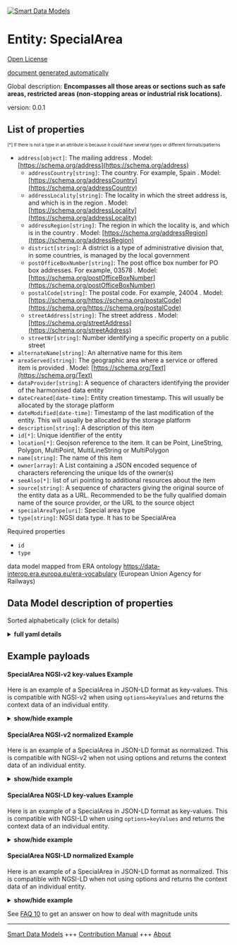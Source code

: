 <!-- 10-Header -->  
[![Smart Data Models](https://smartdatamodels.org/wp-content/uploads/2022/01/SmartDataModels_logo.png "Logo")](https://smartdatamodels.org)  
Entity: SpecialArea  
===================<!-- /10-Header -->  
<!-- 15-License -->  
[Open License](https://github.com/smart-data-models//dataModel.ERA/blob/master/SpecialArea/LICENSE.md)  
[document generated automatically](https://docs.google.com/presentation/d/e/2PACX-1vTs-Ng5dIAwkg91oTTUdt8ua7woBXhPnwavZ0FxgR8BsAI_Ek3C5q97Nd94HS8KhP-r_quD4H0fgyt3/pub?start=false&loop=false&delayms=3000#slide=id.gb715ace035_0_60)  
<!-- /15-License -->  
<!-- 20-Description -->  
Global description: **Encompasses all those areas or sections such as safe areas, restricted areas (non-stopping areas or industrial risk locations).**  
version: 0.0.1  
<!-- /20-Description -->  
<!-- 30-PropertiesList -->  

## List of properties  

<sup><sub>[*] If there is not a type in an attribute is because it could have several types or different formats/patterns</sub></sup>  
- `address[object]`: The mailing address  . Model: [https://schema.org/address](https://schema.org/address)	- `addressCountry[string]`: The country. For example, Spain  . Model: [https://schema.org/addressCountry](https://schema.org/addressCountry)  
	- `addressLocality[string]`: The locality in which the street address is, and which is in the region  . Model: [https://schema.org/addressLocality](https://schema.org/addressLocality)  
	- `addressRegion[string]`: The region in which the locality is, and which is in the country  . Model: [https://schema.org/addressRegion](https://schema.org/addressRegion)  
	- `district[string]`: A district is a type of administrative division that, in some countries, is managed by the local government    
	- `postOfficeBoxNumber[string]`: The post office box number for PO box addresses. For example, 03578  . Model: [https://schema.org/postOfficeBoxNumber](https://schema.org/postOfficeBoxNumber)  
	- `postalCode[string]`: The postal code. For example, 24004  . Model: [https://schema.org/https://schema.org/postalCode](https://schema.org/https://schema.org/postalCode)  
	- `streetAddress[string]`: The street address  . Model: [https://schema.org/streetAddress](https://schema.org/streetAddress)  
	- `streetNr[string]`: Number identifying a specific property on a public street    
- `alternateName[string]`: An alternative name for this item  - `areaServed[string]`: The geographic area where a service or offered item is provided  . Model: [https://schema.org/Text](https://schema.org/Text)- `dataProvider[string]`: A sequence of characters identifying the provider of the harmonised data entity  - `dateCreated[date-time]`: Entity creation timestamp. This will usually be allocated by the storage platform  - `dateModified[date-time]`: Timestamp of the last modification of the entity. This will usually be allocated by the storage platform  - `description[string]`: A description of this item  - `id[*]`: Unique identifier of the entity  - `location[*]`: Geojson reference to the item. It can be Point, LineString, Polygon, MultiPoint, MultiLineString or MultiPolygon  - `name[string]`: The name of this item  - `owner[array]`: A List containing a JSON encoded sequence of characters referencing the unique Ids of the owner(s)  - `seeAlso[*]`: list of uri pointing to additional resources about the item  - `source[string]`: A sequence of characters giving the original source of the entity data as a URL. Recommended to be the fully qualified domain name of the source provider, or the URL to the source object  - `specialAreaType[uri]`: Special area type  - `type[string]`: NGSI data type. It has to be SpecialArea  <!-- /30-PropertiesList -->  
<!-- 35-RequiredProperties -->  
Required properties  
- `id`  - `type`  <!-- /35-RequiredProperties -->  
<!-- 40-RequiredProperties -->  
data model mapped from ERA ontology https://data-interop.era.europa.eu/era-vocabulary (European Union Agency for Railways)  
<!-- /40-RequiredProperties -->  
<!-- 50-DataModelHeader -->  
## Data Model description of properties  
Sorted alphabetically (click for details)  
<!-- /50-DataModelHeader -->  
<!-- 60-ModelYaml -->  
<details><summary><strong>full yaml details</strong></summary>    
```yaml  
SpecialArea:    
  description: 'Encompasses all those areas or sections such as safe areas, restricted areas (non-stopping areas or industrial risk locations).'    
  properties:    
    address:    
      description: The mailing address    
      properties:    
        addressCountry:    
          description: 'The country. For example, Spain'    
          type: string    
          x-ngsi:    
            model: https://schema.org/addressCountry    
            type: Property    
        addressLocality:    
          description: 'The locality in which the street address is, and which is in the region'    
          type: string    
          x-ngsi:    
            model: https://schema.org/addressLocality    
            type: Property    
        addressRegion:    
          description: 'The region in which the locality is, and which is in the country'    
          type: string    
          x-ngsi:    
            model: https://schema.org/addressRegion    
            type: Property    
        district:    
          description: 'A district is a type of administrative division that, in some countries, is managed by the local government'    
          type: string    
          x-ngsi:    
            type: Property    
        postOfficeBoxNumber:    
          description: 'The post office box number for PO box addresses. For example, 03578'    
          type: string    
          x-ngsi:    
            model: https://schema.org/postOfficeBoxNumber    
            type: Property    
        postalCode:    
          description: 'The postal code. For example, 24004'    
          type: string    
          x-ngsi:    
            model: https://schema.org/https://schema.org/postalCode    
            type: Property    
        streetAddress:    
          description: The street address    
          type: string    
          x-ngsi:    
            model: https://schema.org/streetAddress    
            type: Property    
        streetNr:    
          description: Number identifying a specific property on a public street    
          type: string    
          x-ngsi:    
            type: Property    
      type: object    
      x-ngsi:    
        model: https://schema.org/address    
        type: Property    
    alternateName:    
      description: An alternative name for this item    
      type: string    
      x-ngsi:    
        type: Property    
    areaServed:    
      description: The geographic area where a service or offered item is provided    
      type: string    
      x-ngsi:    
        model: https://schema.org/Text    
        type: Property    
    dataProvider:    
      description: A sequence of characters identifying the provider of the harmonised data entity    
      type: string    
      x-ngsi:    
        type: Property    
    dateCreated:    
      description: Entity creation timestamp. This will usually be allocated by the storage platform    
      format: date-time    
      type: string    
      x-ngsi:    
        type: Property    
    dateModified:    
      description: Timestamp of the last modification of the entity. This will usually be allocated by the storage platform    
      format: date-time    
      type: string    
      x-ngsi:    
        type: Property    
    description:    
      description: A description of this item    
      type: string    
      x-ngsi:    
        type: Property    
    id:    
      anyOf:    
        - description: Identifier format of any NGSI entity    
          maxLength: 256    
          minLength: 1    
          pattern: ^[\w\-\.\{\}\$\+\*\[\]`|~^@!,:\\]+$    
          type: string    
          x-ngsi:    
            type: Property    
        - description: Identifier format of any NGSI entity    
          format: uri    
          type: string    
          x-ngsi:    
            type: Property    
      description: Unique identifier of the entity    
      x-ngsi:    
        type: Property    
    location:    
      description: 'Geojson reference to the item. It can be Point, LineString, Polygon, MultiPoint, MultiLineString or MultiPolygon'    
      oneOf:    
        - description: Geojson reference to the item. Point    
          properties:    
            bbox:    
              items:    
                type: number    
              minItems: 4    
              type: array    
            coordinates:    
              items:    
                type: number    
              minItems: 2    
              type: array    
            type:    
              enum:    
                - Point    
              type: string    
          required:    
            - type    
            - coordinates    
          title: GeoJSON Point    
          type: object    
          x-ngsi:    
            type: GeoProperty    
        - description: Geojson reference to the item. LineString    
          properties:    
            bbox:    
              items:    
                type: number    
              minItems: 4    
              type: array    
            coordinates:    
              items:    
                items:    
                  type: number    
                minItems: 2    
                type: array    
              minItems: 2    
              type: array    
            type:    
              enum:    
                - LineString    
              type: string    
          required:    
            - type    
            - coordinates    
          title: GeoJSON LineString    
          type: object    
          x-ngsi:    
            type: GeoProperty    
        - description: Geojson reference to the item. Polygon    
          properties:    
            bbox:    
              items:    
                type: number    
              minItems: 4    
              type: array    
            coordinates:    
              items:    
                items:    
                  items:    
                    type: number    
                  minItems: 2    
                  type: array    
                minItems: 4    
                type: array    
              type: array    
            type:    
              enum:    
                - Polygon    
              type: string    
          required:    
            - type    
            - coordinates    
          title: GeoJSON Polygon    
          type: object    
          x-ngsi:    
            type: GeoProperty    
        - description: Geojson reference to the item. MultiPoint    
          properties:    
            bbox:    
              items:    
                type: number    
              minItems: 4    
              type: array    
            coordinates:    
              items:    
                items:    
                  type: number    
                minItems: 2    
                type: array    
              type: array    
            type:    
              enum:    
                - MultiPoint    
              type: string    
          required:    
            - type    
            - coordinates    
          title: GeoJSON MultiPoint    
          type: object    
          x-ngsi:    
            type: GeoProperty    
        - description: Geojson reference to the item. MultiLineString    
          properties:    
            bbox:    
              items:    
                type: number    
              minItems: 4    
              type: array    
            coordinates:    
              items:    
                items:    
                  items:    
                    type: number    
                  minItems: 2    
                  type: array    
                minItems: 2    
                type: array    
              type: array    
            type:    
              enum:    
                - MultiLineString    
              type: string    
          required:    
            - type    
            - coordinates    
          title: GeoJSON MultiLineString    
          type: object    
          x-ngsi:    
            type: GeoProperty    
        - description: Geojson reference to the item. MultiLineString    
          properties:    
            bbox:    
              items:    
                type: number    
              minItems: 4    
              type: array    
            coordinates:    
              items:    
                items:    
                  items:    
                    items:    
                      type: number    
                    minItems: 2    
                    type: array    
                  minItems: 4    
                  type: array    
                type: array    
              type: array    
            type:    
              enum:    
                - MultiPolygon    
              type: string    
          required:    
            - type    
            - coordinates    
          title: GeoJSON MultiPolygon    
          type: object    
          x-ngsi:    
            type: GeoProperty    
      x-ngsi:    
        type: GeoProperty    
    name:    
      description: The name of this item    
      type: string    
      x-ngsi:    
        type: Property    
    owner:    
      description: A List containing a JSON encoded sequence of characters referencing the unique Ids of the owner(s)    
      items:    
        anyOf:    
          - description: Identifier format of any NGSI entity    
            maxLength: 256    
            minLength: 1    
            pattern: ^[\w\-\.\{\}\$\+\*\[\]`|~^@!,:\\]+$    
            type: string    
            x-ngsi:    
              type: Property    
          - description: Identifier format of any NGSI entity    
            format: uri    
            type: string    
            x-ngsi:    
              type: Property    
        description: Unique identifier of the entity    
        x-ngsi:    
          type: Property    
      type: array    
      x-ngsi:    
        type: Property    
    seeAlso:    
      description: list of uri pointing to additional resources about the item    
      oneOf:    
        - items:    
            format: uri    
            type: string    
          minItems: 1    
          type: array    
        - format: uri    
          type: string    
      x-ngsi:    
        type: Property    
    source:    
      description: 'A sequence of characters giving the original source of the entity data as a URL. Recommended to be the fully qualified domain name of the source provider, or the URL to the source object'    
      type: string    
      x-ngsi:    
        type: Property    
    specialAreaType:    
      description: Special area type    
      format: uri    
      type: string    
      x-ngsi:    
        type: Relationship    
    type:    
      description: NGSI data type. It has to be SpecialArea    
      enum:    
        - SpecialArea    
      type: string    
      x-ngsi:    
        type: Property    
  required:    
    - id    
    - type    
  type: object    
  x-derived-from: http://data.europa.eu/949/SpecialArea    
  x-disclaimer: 'Redistribution and use in source and binary forms, with or without modification, are permitted  provided that the license conditions are met. Copyleft (c) 2023 Contributors to Smart Data Models Program'    
  x-license-url: https://github.com/smart-data-models/dataModel.ERA/blob/master/SpecialArea/LICENSE.md    
  x-model-schema: https://smart-data-models.github.io/dataModel.ERA/Certificate/schema.json    
  x-model-tags: 'ERA vocabulary, railway, train'    
  x-version: 0.0.1    
```  
</details>    
<!-- /60-ModelYaml -->  
<!-- 70-MiddleNotes -->  
<!-- /70-MiddleNotes -->  
<!-- 80-Examples -->  
## Example payloads    
#### SpecialArea NGSI-v2 key-values Example    
Here is an example of a SpecialArea in JSON-LD format as key-values. This is compatible with NGSI-v2 when  using `options=keyValues` and returns the context data of an individual entity.  
<details><summary><strong>show/hide example</strong></summary>    
```json  
{  
  "id": "urn:ngsi-ld:SpecialArea:id:LPYR:16529675",  
  "dateCreated": "1992-05-24T05:59:05Z",  
  "dateModified": "1997-01-09T06:38:30Z",  
  "source": "Federal tough Republican popular any. Society he",  
  "name": "Rule discuss business guess picture. Another stuff new five affect artist instead. Yard test remember smile dem",  
  "alternateName": "Field ball any out authority last set. Charge moment Mrs.",  
  "description": "Piece or sell far time then. Focus deal through her marriage some.",  
  "dataProvider": "National worker admit speak interview day. Person hit behind property.",  
  "owner": [  
    "urn:ngsi-ld:SpecialArea:items:OTDU:99373788",  
    "urn:ngsi-ld:SpecialArea:items:LJSH:77643420"  
  ],  
  "seeAlso": [  
    "urn:ngsi-ld:SpecialArea:items:YBMA:89347369"  
  ],  
  "location": {  
    "type": "Point",  
    "coordinates": [  
      22.340017,  
      19.489173  
    ]  
  },  
  "address": {  
    "streetAddress": "Stay I draw painting sometimes chance. Teacher where quality before commercial property.",  
    "addressLocality": "Exactly question left writer eye. Movie land rich another knowledge mu",  
    "addressRegion": "Good over fish perform. Training lead fund true middle force use. Chair along drop that maintain. ",  
    "addressCountry": "Car easy budget their goal along. Against late alone foot hard differen",  
    "postalCode": "Nor various glass why result spee",  
    "postOfficeBoxNumber": "Half reduce ahead on from quite movement. Movie offer enough type. Name organization apply he hotel.",  
    "streetNr": "No entire boy pick imagine another. Describe purpose president third piece none prepare.",  
    "district": "Traditional development argue hundred. Friend usually after among class put."  
  },  
  "areaServed": "City teacher standard court l",  
  "type": "SpecialArea",  
  "specialAreaType": "urn:ngsi-ld:SpecialArea:specialAreaType:KUMC:59668635"  
}  
```  
</details>  
#### SpecialArea NGSI-v2 normalized Example    
Here is an example of a SpecialArea in JSON-LD format as normalized. This is compatible with NGSI-v2 when not using options and returns the context data of an individual entity.  
<details><summary><strong>show/hide example</strong></summary>    
```json  
{  
  "id": "urn:ngsi-ld:SpecialArea:id:LPYR:16529675",  
  "dateCreated": {  
    "type": "DateTime",  
    "value": "1992-05-24T05:59:05Z"  
  },  
  "dateModified": {  
    "type": "DateTime",  
    "value": "1997-01-09T06:38:30Z"  
  },  
  "source": {  
    "type": "Text",  
    "value": "Federal tough Republican popular any. Society he"  
  },  
  "name": {  
    "type": "Text",  
    "value": "Rule discuss business guess picture. Another stuff new five affect artist instead. Yard test remember smile dem"  
  },  
  "alternateName": {  
    "type": "Text",  
    "value": "Field ball any out authority last set. Charge moment Mrs."  
  },  
  "description": {  
    "type": "Text",  
    "value": "Piece or sell far time then. Focus deal through her marriage some."  
  },  
  "dataProvider": {  
    "type": "Text",  
    "value": "National worker admit speak interview day. Person hit behind property."  
  },  
  "owner": {  
    "type": "StructuredValue",  
    "value": [  
      "urn:ngsi-ld:SpecialArea:items:OTDU:99373788",  
      "urn:ngsi-ld:SpecialArea:items:LJSH:77643420"  
    ]  
  },  
  "seeAlso": {  
    "type": "StructuredValue",  
    "value": [  
      "urn:ngsi-ld:SpecialArea:items:YBMA:89347369"  
    ]  
  },  
  "location": {  
    "type": "geo:json",  
    "value": {  
      "type": "Point",  
      "coordinates": {  
        "type": "StructuredValue",  
        "value": [  
          22.340017,  
          19.489173  
        ]  
      }  
    }  
  },  
  "address": {  
    "type": "StructuredValue",  
    "value": {  
      "streetAddress": {  
        "type": "Text",  
        "value": "Stay I draw painting sometimes chance. Teacher where quality before commercial property."  
      },  
      "addressLocality": {  
        "type": "Text",  
        "value": "Exactly question left writer eye. Movie land rich another knowledge mu"  
      },  
      "addressRegion": {  
        "type": "Text",  
        "value": "Good over fish perform. Training lead fund true middle force use. Chair along drop that maintain. "  
      },  
      "addressCountry": {  
        "type": "Text",  
        "value": "Car easy budget their goal along. Against late alone foot hard differen"  
      },  
      "postalCode": {  
        "type": "Text",  
        "value": "Nor various glass why result spee"  
      },  
      "postOfficeBoxNumber": {  
        "type": "Text",  
        "value": "Half reduce ahead on from quite movement. Movie offer enough type. Name organization apply he hotel."  
      },  
      "streetNr": {  
        "type": "Text",  
        "value": "No entire boy pick imagine another. Describe purpose president third piece none prepare."  
      },  
      "district": {  
        "type": "Text",  
        "value": "Traditional development argue hundred. Friend usually after among class put."  
      }  
    }  
  },  
  "areaServed": {  
    "type": "Text",  
    "value": "City teacher standard court l"  
  },  
  "type": "SpecialArea",  
  "specialAreaType": {  
    "type": "Text",  
    "value": "urn:ngsi-ld:SpecialArea:specialAreaType:KUMC:59668635"  
  }  
}  
```  
</details>  
#### SpecialArea NGSI-LD key-values Example    
Here is an example of a SpecialArea in JSON-LD format as key-values. This is compatible with NGSI-LD when  using `options=keyValues` and returns the context data of an individual entity.  
<details><summary><strong>show/hide example</strong></summary>    
```json  
{  
  "id": "urn:ngsi-ld:SpecialArea:id:LPYR:16529675",  
  "dateCreated": "1992-05-24T05:59:05Z",  
  "dateModified": "1997-01-09T06:38:30Z",  
  "source": "Federal tough Republican popular any. Society he",  
  "name": "Rule discuss business guess picture. Another stuff new five affect artist instead. Yard test remember smile dem",  
  "alternateName": "Field ball any out authority last set. Charge moment Mrs.",  
  "description": "Piece or sell far time then. Focus deal through her marriage some.",  
  "dataProvider": "National worker admit speak interview day. Person hit behind property.",  
  "owner": [  
    "urn:ngsi-ld:SpecialArea:items:OTDU:99373788",  
    "urn:ngsi-ld:SpecialArea:items:LJSH:77643420"  
  ],  
  "seeAlso": [  
    "urn:ngsi-ld:SpecialArea:items:YBMA:89347369"  
  ],  
  "location": {  
    "type": "Point",  
    "coordinates": [  
      22.340017,  
      19.489173  
    ]  
  },  
  "address": {  
    "streetAddress": "Stay I draw painting sometimes chance. Teacher where quality before commercial property.",  
    "addressLocality": "Exactly question left writer eye. Movie land rich another knowledge mu",  
    "addressRegion": "Good over fish perform. Training lead fund true middle force use. Chair along drop that maintain. ",  
    "addressCountry": "Car easy budget their goal along. Against late alone foot hard differen",  
    "postalCode": "Nor various glass why result spee",  
    "postOfficeBoxNumber": "Half reduce ahead on from quite movement. Movie offer enough type. Name organization apply he hotel.",  
    "streetNr": "No entire boy pick imagine another. Describe purpose president third piece none prepare.",  
    "district": "Traditional development argue hundred. Friend usually after among class put."  
  },  
  "areaServed": "City teacher standard court l",  
  "type": "SpecialArea",  
  "specialAreaType": "urn:ngsi-ld:SpecialArea:specialAreaType:KUMC:59668635",  
  "@context": [  
    "https://raw.githubusercontent.com/smart-data-models/dataModel.ERA/master/context.jsonld"  
  ]  
}  
```  
</details>  
#### SpecialArea NGSI-LD normalized Example    
Here is an example of a SpecialArea in JSON-LD format as normalized. This is compatible with NGSI-LD when not using options and returns the context data of an individual entity.  
<details><summary><strong>show/hide example</strong></summary>    
```json  
{  
  "id": "urn:ngsi-ld:SpecialArea:id:BXVG:20578065",  
  "dateCreated": {  
    "type": "Property",  
    "value": {  
      "@type": "DateTime",  
      "@value": "2017-07-13T20:29:53Z"  
    }  
  },  
  "dateModified": {  
    "type": "Property",  
    "value": {  
      "@type": "DateTime",  
      "@value": "1996-03-16T13:18:03Z"  
    }  
  },  
  "source": {  
    "type": "Property",  
    "value": "Work it low government."  
  },  
  "name": {  
    "type": "Property",  
    "value": "Vote upon star show occur. Meeting technology half marriage role number."  
  },  
  "alternateName": {  
    "type": "Property",  
    "value": "Concern threat require Mr suggest benefit. Short run home hard forward."  
  },  
  "description": {  
    "type": "Property",  
    "value": "Environment economy scene se"  
  },  
  "dataProvider": {  
    "type": "Property",  
    "value": "Bar teach middle mean born. Skill have person window media man. Run court treatment eat second."  
  },  
  "owner": {  
    "type": "Property",  
    "value": [  
      "urn:ngsi-ld:SpecialArea:items:AFRV:18308441",  
      "urn:ngsi-ld:SpecialArea:items:MUMA:06460118"  
    ]  
  },  
  "seeAlso": {  
    "type": "Property",  
    "value": [  
      "urn:ngsi-ld:SpecialArea:items:YBKX:99238445"  
    ]  
  },  
  "location": {  
    "type": "Property",  
    "value": {  
      "type": "Point",  
      "coordinates": [  
        -44.9842385,  
        -63.929183  
      ]  
    }  
  },  
  "address": {  
    "type": "Property",  
    "value": {  
      "streetAddress": "Everything how similar",  
      "addressLocality": "Serious off dog record call somebody. C",  
      "addressRegion": "Resource threat scientist candidate specific realize. Education event population he behavior. Other white member chair image.",  
      "addressCountry": "Professor near behind of will little. Pattern agent nothing arm message say he. Size doctor thing me benefit.",  
      "postalCode": "Standard for same agreement foot wind government. Now project citizen within course trial. Country role report wear indicate customer him simply. Trial smile want marriage m",  
      "postOfficeBoxNumber": "Statement court method chance street develop sound.",  
      "streetNr": "Interest she rather media reality attack. Seat service professor.",  
      "district": "Focus "  
    }  
  },  
  "areaServed": {  
    "type": "Property",  
    "value": "Grow same something good. Still go small move fall international mean."  
  },  
  "type": "SpecialArea",  
  "specialAreaType": {  
    "type": "Relationship",  
    "object": "urn:ngsi-ld:SpecialArea:specialAreaType:VEIZ:54748811"  
  },  
  "@context": [  
    "https://raw.githubusercontent.com/smart-data-models/dataModel.ERA/master/context.jsonld"  
  ]  
}  
```  
</details><!-- /80-Examples -->  
<!-- 90-FooterNotes -->  
<!-- /90-FooterNotes -->  
<!-- 95-Units -->  
See [FAQ 10](https://smartdatamodels.org/index.php/faqs/) to get an answer on how to deal with magnitude units  
<!-- /95-Units -->  
<!-- 97-LastFooter -->  
---  
[Smart Data Models](https://smartdatamodels.org) +++ [Contribution Manual](https://bit.ly/contribution_manual) +++ [About](https://bit.ly/Introduction_SDM)<!-- /97-LastFooter -->  
